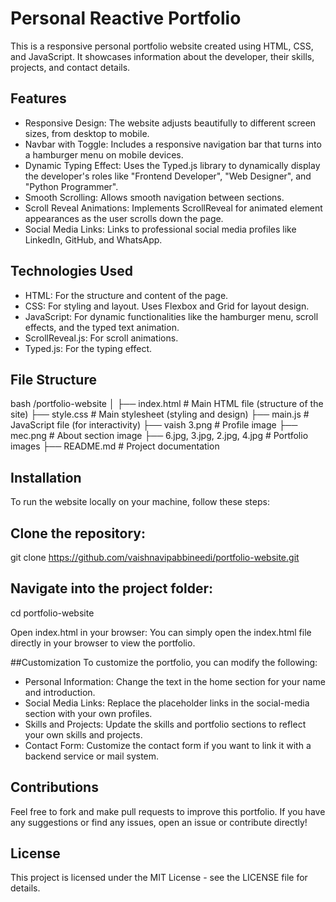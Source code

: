 # Personal Reactive Portfolio
This is a responsive personal portfolio website created using HTML, CSS, and JavaScript. It showcases information about the developer, their skills, projects, and contact details.

## Features
- Responsive Design: The website adjusts beautifully to different screen sizes, from desktop to mobile.
- Navbar with Toggle: Includes a responsive navigation bar that turns into a hamburger menu on mobile devices.
- Dynamic Typing Effect: Uses the Typed.js library to dynamically display the developer's roles like "Frontend Developer", "Web Designer", and "Python Programmer".
- Smooth Scrolling: Allows smooth navigation between sections.
- Scroll Reveal Animations: Implements ScrollReveal for animated element appearances as the user scrolls down the page.
- Social Media Links: Links to professional social media profiles like LinkedIn, GitHub, and WhatsApp.
## Technologies Used
- HTML: For the structure and content of the page.
- CSS: For styling and layout. Uses Flexbox and Grid for layout design.
- JavaScript: For dynamic functionalities like the hamburger menu, scroll effects, and the typed text animation.
- ScrollReveal.js: For scroll animations.
- Typed.js: For the typing effect.
## File Structure
bash
/portfolio-website
│
├── index.html            # Main HTML file (structure of the site)
├── style.css             # Main stylesheet (styling and design)
├── main.js               # JavaScript file (for interactivity)
├── vaish 3.png           # Profile image
├── mec.png               # About section image
├── 6.jpg, 3.jpg, 2.jpg, 4.jpg  # Portfolio images
├── README.md             # Project documentation
## Installation
To run the website locally on your machine, follow these steps:

## Clone the repository:

git clone https://github.com/vaishnavipabbineedi/portfolio-website.git

## Navigate into the project folder:

cd portfolio-website

Open index.html in your browser: You can simply open the index.html file directly in your browser to view the portfolio.

##Customization
To customize the portfolio, you can modify the following:

- Personal Information: Change the text in the home section for your name and introduction.
- Social Media Links: Replace the placeholder links in the social-media section with your own profiles.
- Skills and Projects: Update the skills and portfolio sections to reflect your own skills and projects.
- Contact Form: Customize the contact form if you want to link it with a backend service or mail system.
## Contributions
Feel free to fork and make pull requests to improve this portfolio. If you have any suggestions or find any issues, open an issue or contribute directly!

## License
This project is licensed under the MIT License - see the LICENSE file for details.

